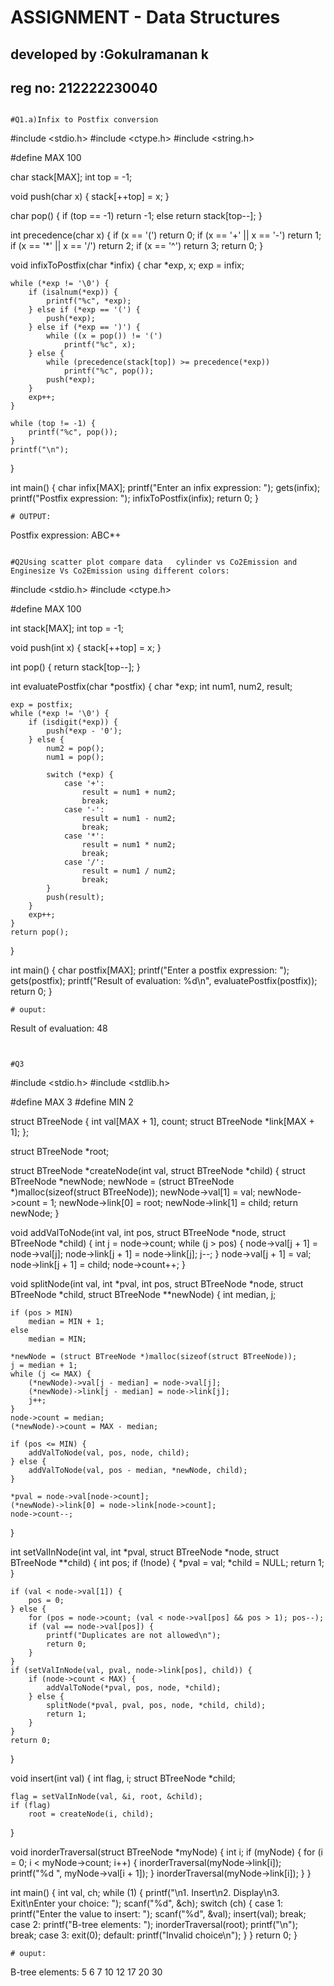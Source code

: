 # ASSIGNMENT - Data Structures

## developed by :Gokulramanan k
## reg no: 212222230040

```

#Q1.a)Infix to Postfix conversion

```
#include <stdio.h>
#include <ctype.h>
#include <string.h>

#define MAX 100

char stack[MAX];
int top = -1;

void push(char x) {
    stack[++top] = x;
}

char pop() {
    if (top == -1)
        return -1;
    else
        return stack[top--];
}

int precedence(char x) {
    if (x == '(')
        return 0;
    if (x == '+' || x == '-')
        return 1;
    if (x == '*' || x == '/')
        return 2;
    if (x == '^')
        return 3;
    return 0;
}

void infixToPostfix(char *infix) {
    char *exp, x;
    exp = infix;

    while (*exp != '\0') {
        if (isalnum(*exp)) {
            printf("%c", *exp);
        } else if (*exp == '(') {
            push(*exp);
        } else if (*exp == ')') {
            while ((x = pop()) != '(')
                printf("%c", x);
        } else {
            while (precedence(stack[top]) >= precedence(*exp))
                printf("%c", pop());
            push(*exp);
        }
        exp++;
    }

    while (top != -1) {
        printf("%c", pop());
    }
    printf("\n");
}

int main() {
    char infix[MAX];
    printf("Enter an infix expression: ");
    gets(infix);
    printf("Postfix expression: ");
    infixToPostfix(infix);
    return 0;
}


```
# OUTPUT:
```
Postfix expression: ABC*+



```

#Q2Using scatter plot compare data   cylinder vs Co2Emission and Enginesize Vs Co2Emission using different colors:
```
#include <stdio.h>
#include <ctype.h>

#define MAX 100

int stack[MAX];
int top = -1;

void push(int x) {
    stack[++top] = x;
}

int pop() {
    return stack[top--];
}

int evaluatePostfix(char *postfix) {
    char *exp;
    int num1, num2, result;

    exp = postfix;
    while (*exp != '\0') {
        if (isdigit(*exp)) {
            push(*exp - '0');
        } else {
            num2 = pop();
            num1 = pop();

            switch (*exp) {
                case '+':
                    result = num1 + num2;
                    break;
                case '-':
                    result = num1 - num2;
                    break;
                case '*':
                    result = num1 * num2;
                    break;
                case '/':
                    result = num1 / num2;
                    break;
            }
            push(result);
        }
        exp++;
    }
    return pop();
}

int main() {
    char postfix[MAX];
    printf("Enter a postfix expression: ");
    gets(postfix);
    printf("Result of evaluation: %d\n", evaluatePostfix(postfix));
    return 0;
}


```
# ouput:
```
Result of evaluation: 48

```


#Q3

```
#include <stdio.h>
#include <stdlib.h>

#define MAX 3
#define MIN 2

struct BTreeNode {
    int val[MAX + 1], count;
    struct BTreeNode *link[MAX + 1];
};

struct BTreeNode *root;

struct BTreeNode *createNode(int val, struct BTreeNode *child) {
    struct BTreeNode *newNode;
    newNode = (struct BTreeNode *)malloc(sizeof(struct BTreeNode));
    newNode->val[1] = val;
    newNode->count = 1;
    newNode->link[0] = root;
    newNode->link[1] = child;
    return newNode;
}

void addValToNode(int val, int pos, struct BTreeNode *node, struct BTreeNode *child) {
    int j = node->count;
    while (j > pos) {
        node->val[j + 1] = node->val[j];
        node->link[j + 1] = node->link[j];
        j--;
    }
    node->val[j + 1] = val;
    node->link[j + 1] = child;
    node->count++;
}

void splitNode(int val, int *pval, int pos, struct BTreeNode *node, struct BTreeNode *child, struct BTreeNode **newNode) {
    int median, j;

    if (pos > MIN)
        median = MIN + 1;
    else
        median = MIN;

    *newNode = (struct BTreeNode *)malloc(sizeof(struct BTreeNode));
    j = median + 1;
    while (j <= MAX) {
        (*newNode)->val[j - median] = node->val[j];
        (*newNode)->link[j - median] = node->link[j];
        j++;
    }
    node->count = median;
    (*newNode)->count = MAX - median;

    if (pos <= MIN) {
        addValToNode(val, pos, node, child);
    } else {
        addValToNode(val, pos - median, *newNode, child);
    }

    *pval = node->val[node->count];
    (*newNode)->link[0] = node->link[node->count];
    node->count--;
}

int setValInNode(int val, int *pval, struct BTreeNode *node, struct BTreeNode **child) {
    int pos;
    if (!node) {
        *pval = val;
        *child = NULL;
        return 1;
    }

    if (val < node->val[1]) {
        pos = 0;
    } else {
        for (pos = node->count; (val < node->val[pos] && pos > 1); pos--);
        if (val == node->val[pos]) {
            printf("Duplicates are not allowed\n");
            return 0;
        }
    }
    if (setValInNode(val, pval, node->link[pos], child)) {
        if (node->count < MAX) {
            addValToNode(*pval, pos, node, *child);
        } else {
            splitNode(*pval, pval, pos, node, *child, child);
            return 1;
        }
    }
    return 0;
}

void insert(int val) {
    int flag, i;
    struct BTreeNode *child;

    flag = setValInNode(val, &i, root, &child);
    if (flag)
        root = createNode(i, child);
}

void inorderTraversal(struct BTreeNode *myNode) {
    int i;
    if (myNode) {
        for (i = 0; i < myNode->count; i++) {
            inorderTraversal(myNode->link[i]);
            printf("%d ", myNode->val[i + 1]);
        }
        inorderTraversal(myNode->link[i]);
    }
}

int main() {
    int val, ch;
    while (1) {
        printf("\n1. Insert\n2. Display\n3. Exit\nEnter your choice: ");
        scanf("%d", &ch);
        switch (ch) {
            case 1:
                printf("Enter the value to insert: ");
                scanf("%d", &val);
                insert(val);
                break;
            case 2:
                printf("B-tree elements: ");
                inorderTraversal(root);
                printf("\n");
                break;
            case 3:
                exit(0);
            default:
                printf("Invalid choice\n");
        }
    }
    return 0;
}


```
# ouput:
```
B-tree elements: 5 6 7 10 12 17 20 30

```



